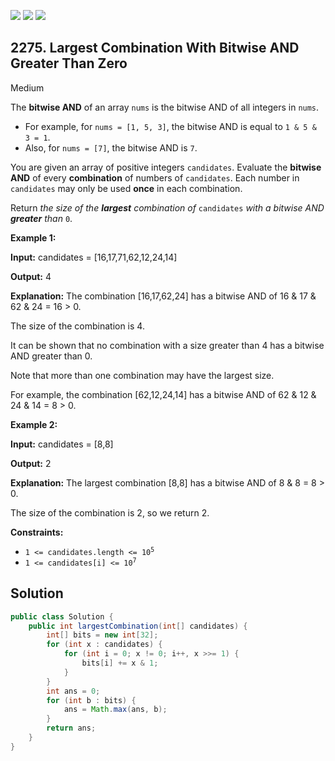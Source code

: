 [![](https://img.shields.io/github/stars/javadev/LeetCode-in-Java?label=Stars&style=flat-square)](https://github.com/javadev/LeetCode-in-Java)
[![](https://img.shields.io/github/forks/javadev/LeetCode-in-Java?label=Fork%20me%20on%20GitHub%20&style=flat-square)](https://github.com/javadev/LeetCode-in-Java/fork)
[![](https://img.shields.io/badge/-LeetCode%20in%20Kotlin-blue?style=flat-square)](https://github.com/javadev/LeetCode-in-Kotlin)

## 2275\. Largest Combination With Bitwise AND Greater Than Zero

Medium

The **bitwise AND** of an array `nums` is the bitwise AND of all integers in `nums`.

*   For example, for `nums = [1, 5, 3]`, the bitwise AND is equal to `1 & 5 & 3 = 1`.
*   Also, for `nums = [7]`, the bitwise AND is `7`.

You are given an array of positive integers `candidates`. Evaluate the **bitwise AND** of every **combination** of numbers of `candidates`. Each number in `candidates` may only be used **once** in each combination.

Return _the size of the **largest** combination of_ `candidates` _with a bitwise AND **greater** than_ `0`.

**Example 1:**

**Input:** candidates = [16,17,71,62,12,24,14]

**Output:** 4

**Explanation:** The combination [16,17,62,24] has a bitwise AND of 16 & 17 & 62 & 24 = 16 > 0. 

The size of the combination is 4. 

It can be shown that no combination with a size greater than 4 has a bitwise AND greater than 0.

Note that more than one combination may have the largest size. 

For example, the combination [62,12,24,14] has a bitwise AND of 62 & 12 & 24 & 14 = 8 > 0.

**Example 2:**

**Input:** candidates = [8,8]

**Output:** 2

**Explanation:** The largest combination [8,8] has a bitwise AND of 8 & 8 = 8 > 0. 

The size of the combination is 2, so we return 2.

**Constraints:**

*   <code>1 <= candidates.length <= 10<sup>5</sup></code>
*   <code>1 <= candidates[i] <= 10<sup>7</sup></code>

## Solution

```java
public class Solution {
    public int largestCombination(int[] candidates) {
        int[] bits = new int[32];
        for (int x : candidates) {
            for (int i = 0; x != 0; i++, x >>= 1) {
                bits[i] += x & 1;
            }
        }
        int ans = 0;
        for (int b : bits) {
            ans = Math.max(ans, b);
        }
        return ans;
    }
}
```
